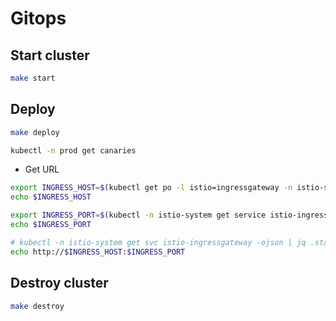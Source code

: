 # Gitops
## Start cluster
```sh
make start
```

## Deploy
```sh
make deploy

kubectl -n prod get canaries
```

- Get URL
```sh
export INGRESS_HOST=$(kubectl get po -l istio=ingressgateway -n istio-system -o jsonpath='{.items[0].status.hostIP}')
echo $INGRESS_HOST

export INGRESS_PORT=$(kubectl -n istio-system get service istio-ingressgateway -o jsonpath='{.spec.ports[?(@.name=="http2")].nodePort}')
echo $INGRESS_PORT

# kubectl -n istio-system get svc istio-ingressgateway -ojson | jq .status.loadBalancer.ingress
echo http://$INGRESS_HOST:$INGRESS_PORT


```
## Destroy cluster
```sh
make destroy
```